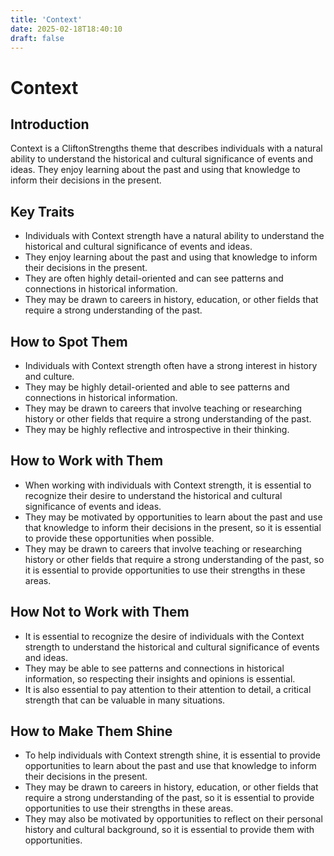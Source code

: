 ```yaml
---
title: 'Context'
date: 2025-02-18T18:40:10
draft: false
---
```


# Context

## Introduction

Context is a CliftonStrengths theme that describes individuals with a natural ability to understand the historical and cultural significance of events and ideas. They enjoy learning about the past and using that knowledge to inform their decisions in the present.

## Key Traits

- Individuals with Context strength have a natural ability to understand the historical and cultural significance of events and ideas.
- They enjoy learning about the past and using that knowledge to inform their decisions in the present.
- They are often highly detail-oriented and can see patterns and connections in historical information.
- They may be drawn to careers in history, education, or other fields that require a strong understanding of the past.

## How to Spot Them

- Individuals with Context strength often have a strong interest in history and culture.
- They may be highly detail-oriented and able to see patterns and connections in historical information.
- They may be drawn to careers that involve teaching or researching history or other fields that require a strong understanding of the past.
- They may be highly reflective and introspective in their thinking.

## How to Work with Them

- When working with individuals with Context strength, it is essential to recognize their desire to understand the historical and cultural significance of events and ideas.
- They may be motivated by opportunities to learn about the past and use that knowledge to inform their decisions in the present, so it is essential to provide these opportunities when possible.
- They may be drawn to careers that involve teaching or researching history or other fields that require a strong understanding of the past, so it is essential to provide opportunities to use their strengths in these areas.

## How Not to Work with Them

- It is essential to recognize the desire of individuals with the Context strength to understand the historical and cultural significance of events and ideas.
- They may be able to see patterns and connections in historical information, so respecting their insights and opinions is essential.
- It is also essential to pay attention to their attention to detail, a critical strength that can be valuable in many situations.

## How to Make Them Shine

- To help individuals with Context strength shine, it is essential to provide opportunities to learn about the past and use that knowledge to inform their decisions in the present.
- They may be drawn to careers in history, education, or other fields that require a strong understanding of the past, so it is essential to provide opportunities to use their strengths in these areas.
- They may also be motivated by opportunities to reflect on their personal history and cultural background, so it is essential to provide them with opportunities.
